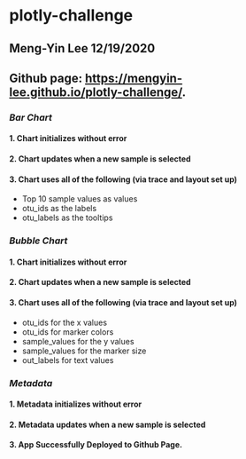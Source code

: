 # plotly-challenge
## Meng-Yin Lee 12/19/2020
## Github page: https://mengyin-lee.github.io/plotly-challenge/.
### *Bar Chart*
#### 1. Chart initializes without error
#### 2. Chart updates when a new sample is selected
#### 3. Chart uses all of the following (via trace and layout set up)
* Top 10 sample values as values
* otu_ids as the labels
* otu_labels as the tooltips

### *Bubble Chart*
#### 1. Chart initializes without error
#### 2. Chart updates when a new sample is selected
#### 3. Chart uses all of the following (via trace and layout set up)
* otu_ids for the x values
* otu_ids for marker colors
* sample_values for the y values
* sample_values for the marker size
* out_labels for text values

### *Metadata*
#### 1. Metadata initializes without error
#### 2. Metadata updates when a new sample is selected
#### 3. App Successfully Deployed to Github Page.



